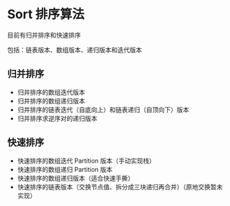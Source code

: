 # Sort 排序算法

目前有归并排序和快速排序

包括：链表版本、数组版本、递归版本和迭代版本

## 归并排序
- 归并排序的数组迭代版本
- 归并排序的数组递归版本
- 归并排序的链表迭代（自底向上）和链表递归（自顶向下）版本
- 归并排序求逆序对的递归版本

## 快速排序
- 快速排序的数组迭代 Partition 版本（手动实现栈）
- 快速排序的数组递归 Partition 版本
- 快速排序的数组递归版本（适合快速手撕）
- 快速排序的链表版本（交换节点值、拆分成三块递归再合并）（原地交换暂未实现）